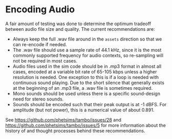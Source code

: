 Encoding Audio
==============

A fair amount of testing was done to determine the optimum tradeoff between audio file size and quality. The current
recommendations are:

+ Always keep the full .wav file around in the `assets` direction so that we can re-encode if needed.
+ The .wav file should use a sample rate of 44.1 kHz, since it is the most commonly supported frequency for audio
  contexts, so re-sampling will not be required in most cases.
+ Audio files used in the sim code should be in .mp3 format in almost all cases, encoded at a variable bit rate of
  65-105 kbps unless a higher resolution is needed. One exception to this is if a loop is needed with continuous sound
  playing. Due to the short silence that generally exists at the beginning of an .mp3 file, a .wav file is sometimes
  required.
+ Mono sounds should be used unless there is a specific sound-design need for stereo sounds.
+ Sounds should be encoded such that their peak output is at -1 dBFS. For amplitude (but not power), this is a numerical
  value of about 0.891.

See https://github.com/phetsims/tambo/issues/28 and https://github.com/phetsims/tambo/issues/5 for more information
about the history of and thought processes behind these recommendations.
 
